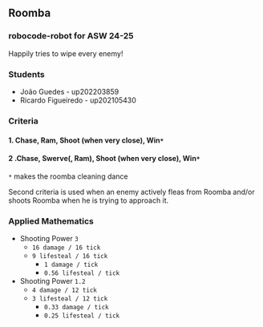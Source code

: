 ## Roomba
### robocode-robot for ASW 24-25
Happily tries to wipe every enemy!

### Students
- João Guedes - up202203859
- Ricardo Figueiredo - up202105430

### Criteria
#### 1. Chase, Ram, Shoot (when very close), Win`*`
#### 2 .Chase, Swerve(, Ram), Shoot (when very close), Win`*`
`*` makes the roomba cleaning dance

Second criteria is used when an enemy actively fleas from Roomba and/or shoots Roomba when he is trying to approach it.


### Applied Mathematics
- Shooting Power `3`
  - `16 damage / 16 tick`
  - `9 lifesteal / 16 tick`
    - `1 damage / tick`
    - `0.56 lifesteal / tick`
- Shooting Power `1.2`
    - `4 damage / 12 tick`
    - `3 lifesteal / 12 tick`
        - `0.33 damage / tick`
        - `0.25 lifesteal / tick`
